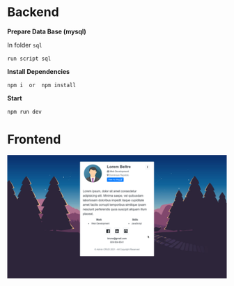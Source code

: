 # Backend

**Prepare Data Base (mysql)**

In folder `sql`

```console
run script sql
```

**Install Dependencies**

```console
npm i  or  npm install
```

**Start**

```console
npm run dev
```

# Frontend

![Image](https://github.com/BrunoBeltreGuzman/skills-test-ofimatic.com/blob/master/partials/screenshot/Captura%20de%20pantalla_2021-02-18_09-34-50.png)
